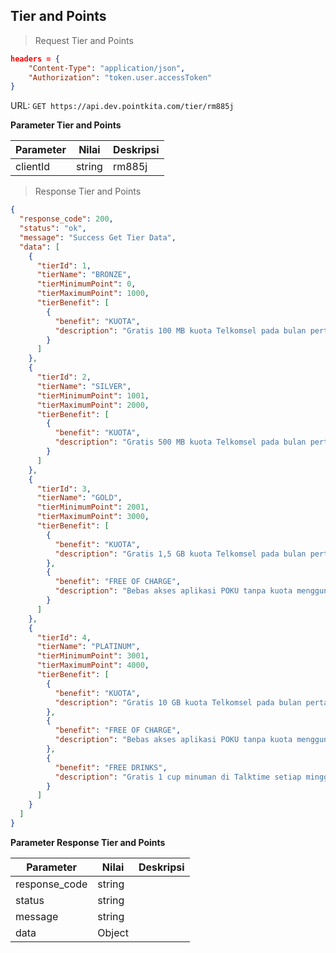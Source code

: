 ## Tier and Points

> Request Tier and Points

```json
headers = {
    "Content-Type": "application/json",
    "Authorization": "token.user.accessToken"
}
```

URL: `GET https://api.dev.pointkita.com/tier/rm885j`

**Parameter Tier and Points**

Parameter | Nilai | Deskripsi
----------|-------|-----------
clientId | string | rm885j

> Response Tier and Points

```json
{
  "response_code": 200,
  "status": "ok",
  "message": "Success Get Tier Data",
  "data": [
    {
      "tierId": 1,
      "tierName": "BRONZE",
      "tierMinimumPoint": 0,
      "tierMaximumPoint": 1000,
      "tierBenefit": [
        {
          "benefit": "KUOTA",
          "description": "Gratis 100 MB kuota Telkomsel pada bulan pertama."
        }
      ]
    },
    {
      "tierId": 2,
      "tierName": "SILVER",
      "tierMinimumPoint": 1001,
      "tierMaximumPoint": 2000,
      "tierBenefit": [
        {
          "benefit": "KUOTA",
          "description": "Gratis 500 MB kuota Telkomsel pada bulan pertama."
        }
      ]
    },
    {
      "tierId": 3,
      "tierName": "GOLD",
      "tierMinimumPoint": 2001,
      "tierMaximumPoint": 3000,
      "tierBenefit": [
        {
          "benefit": "KUOTA",
          "description": "Gratis 1,5 GB kuota Telkomsel pada bulan pertama."
        },
        {
          "benefit": "FREE OF CHARGE",
          "description": "Bebas akses aplikasi POKU tanpa kuota menggunakan Telkomsel."
        }
      ]
    },
    {
      "tierId": 4,
      "tierName": "PLATINUM",
      "tierMinimumPoint": 3001,
      "tierMaximumPoint": 4000,
      "tierBenefit": [
        {
          "benefit": "KUOTA",
          "description": "Gratis 10 GB kuota Telkomsel pada bulan pertama."
        },
        {
          "benefit": "FREE OF CHARGE",
          "description": "Bebas akses aplikasi POKU tanpa kuota menggunakan Telkomsel."
        },
        {
          "benefit": "FREE DRINKS",
          "description": "Gratis 1 cup minuman di Talktime setiap minggu."
        }
      ]
    }
  ]
}
```

**Parameter Response Tier and Points**

Parameter | Nilai | Deskripsi
----------|-------|-----------
response_code| string |
status| string |
message| string | 
data| Object | 